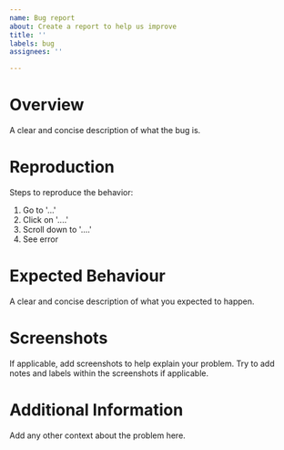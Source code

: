 ```yaml
---
name: Bug report
about: Create a report to help us improve
title: ''
labels: bug
assignees: ''

---
```


# Overview
A clear and concise description of what the bug is.

# Reproduction
Steps to reproduce the behavior:
1. Go to '...'
2. Click on '....'
3. Scroll down to '....'
4. See error

# Expected Behaviour
A clear and concise description of what you expected to happen.

# Screenshots
If applicable, add screenshots to help explain your problem. Try to add notes and labels within the screenshots if applicable.

# Additional Information
Add any other context about the problem here.
